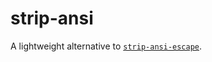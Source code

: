# strip-ansi

A lightweight alternative to
[`strip-ansi-escape`](https://hackage.haskell.org/package/strip-ansi-escape).
